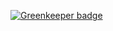 
[![Greenkeeper badge](https://badges.greenkeeper.io/AkimaLunar/ceryl-design-seed.svg)](https://greenkeeper.io/)
